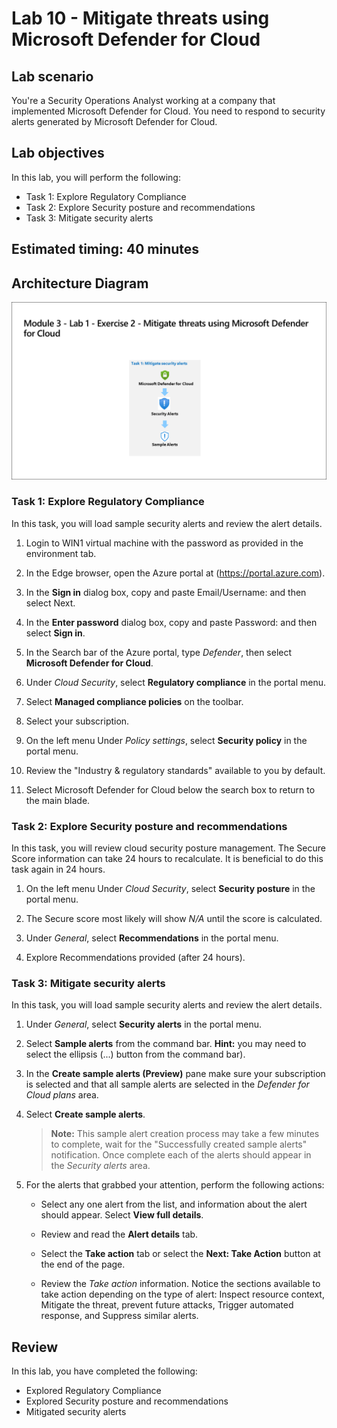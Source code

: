 # Lab 10 - Mitigate threats using Microsoft Defender for Cloud

## Lab scenario

You're a Security Operations Analyst working at a company that implemented Microsoft Defender for Cloud. You need to respond to security alerts generated by Microsoft Defender for Cloud.

## Lab objectives
 In this lab, you will perform the following:
- Task 1: Explore Regulatory Compliance
- Task 2: Explore Security posture and recommendations
- Task 3: Mitigate security alerts
  
## Estimated timing: 40 minutes

## Architecture Diagram

  ![Picture 1](./media/SC200-Lab_Diagrams_Mod3_L1_Ex2.png)
  
### Task 1: Explore Regulatory Compliance

In this task, you will load sample security alerts and review the alert details.  

1. Login to WIN1 virtual machine with the password as provided in the environment tab.

1. In the Edge browser, open the Azure portal at (https://portal.azure.com).

1. In the **Sign in** dialog box, copy and paste Email/Username: <inject key="AzureAdUserEmail"></inject> and then select Next.

1. In the **Enter password** dialog box, copy and paste Password: <inject key="AzureAdUserPassword"></inject> and then select **Sign in**.

1. In the Search bar of the Azure portal, type *Defender*, then select **Microsoft Defender for Cloud**.

1. Under *Cloud Security*, select **Regulatory compliance** in the portal menu.

1. Select **Managed compliance policies** on the toolbar.

1. Select your subscription.

1. On the left menu Under *Policy settings*, select **Security policy** in the portal menu.

1. Review the "Industry & regulatory standards" available to you by default.

1. Select Microsoft Defender for Cloud below the search box to return to the main blade.

### Task 2: Explore Security posture and recommendations

In this task, you will review cloud security posture management. The Secure Score information can take 24 hours to recalculate.  It is beneficial to do this task again in 24 hours.

1. On the left menu Under *Cloud Security*, select **Security posture** in the portal menu.

1. The Secure score most likely will show *N/A* until the score is calculated.

1. Under *General*, select **Recommendations** in the portal menu.

1. Explore Recommendations provided (after 24 hours).

### Task 3: Mitigate security alerts

In this task, you will load sample security alerts and review the alert details.

1. Under *General*, select **Security alerts** in the portal menu.

1. Select **Sample alerts** from the command bar. **Hint:** you may need to select the ellipsis (...) button from the command bar).

1. In the **Create sample alerts (Preview)** pane make sure your subscription is selected and that all sample alerts are selected in the *Defender for Cloud plans* area.

1. Select **Create sample alerts**.  

    >**Note:** This sample alert creation process may take a few minutes to complete, wait for the "Successfully created sample alerts" notification. Once complete each of the alerts should appear in the *Security alerts* area.

1. For the alerts that grabbed your attention, perform the following actions:

    - Select any one alert from the list, and information about the alert should appear. Select **View full details**.

    - Review and read the **Alert details** tab.

    - Select the **Take action** tab or select the **Next: Take Action** button at the end of the page.

    - Review the *Take action* information. Notice the sections available to take action depending on the type of alert: Inspect resource context, Mitigate the threat, prevent future attacks, Trigger automated response, and Suppress similar alerts.

## Review
In this lab, you have completed the following:
- Explored Regulatory Compliance
- Explored Security posture and recommendations
- Mitigated security alerts
